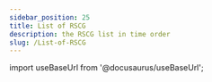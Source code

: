 ```yaml
---
sidebar_position: 25
title: List of RSCG
description: the RSCG list in time order
slug: /List-of-RSCG
---
```

import useBaseUrl from '@docusaurus/useBaseUrl';

<head>
  <script src={useBaseUrl('/js/mailerlite.js')} />;
</head>

## 88 RSCG with examples in descending chronological order

This is the list of 88 ( 11 from Microsoft) RSCG with examples 

[See as json](/exports/RSCG.json) [See as Excel](/exports/RSCG.xlsx)

<div className="ml-embedded" data-form="P8l1V8"></div>

## Complete list


| No        | Name  | Date | Category |
| --------- | ----- | ---- | -------- |  
|88| [Com by Microsoft ](/docs/Com)|2023-11-20 => 20 November 2023 | EnhancementProject |
|87| [RDG by Microsoft ](/docs/RDG)|2023-11-19 => 19 November 2023 | API |
|86| [Microsoft.Extensions.Configuration.Binder by Microsoft ](/docs/Microsoft.Extensions.Configuration.Binder)|2023-11-18 => 18 November 2023 | API |
|85| [Microsoft.Extensions.Options.Generators.OptionsValidatorGenerator by Microsoft ](/docs/Microsoft.Extensions.Options.Generators.OptionsValidatorGenerator)|2023-11-17 => 17 November 2023 | EnhancementClass |
|84| [Biwen.AutoClassGen  ](/docs/Biwen.AutoClassGen)|2023-11-16 => 16 November 2023 | EnhancementClass |
|83| [PrimaryParameter  ](/docs/PrimaryParameter)|2023-11-15 => 15 November 2023 | Constructor |
|82| [jsonConverterSourceGenerator  ](/docs/jsonConverterSourceGenerator)|2023-10-30 => 30 October 2023 | Serializer |
|81| [N.SourceGenerators.UnionTypes  ](/docs/N.SourceGenerators.UnionTypes)|2023-10-29 => 29 October 2023 | FunctionalProgramming |
|80| [AutoConstructor  ](/docs/AutoConstructor)|2023-10-28 => 28 October 2023 | Constructor |
|79| [DudNet  ](/docs/DudNet)|2023-10-27 => 27 October 2023 | EnhancementClass |
|78| [MinimalApiBuilder  ](/docs/MinimalApiBuilder)|2023-10-26 => 26 October 2023 | API |
|77| [DynamicsMapper  ](/docs/DynamicsMapper)|2023-10-16 => 16 October 2023 | Mapper |
|76| [UnitGenerator  ](/docs/UnitGenerator)|2023-10-15 => 15 October 2023 | PrimitiveObsession |
|75| [StaticReflection  ](/docs/StaticReflection)|2023-10-13 => 13 October 2023 | EnhancementClass |
|74| [CredFetoEnum  ](/docs/CredFetoEnum)|2023-10-12 => 12 October 2023 | Enum |
|73| [IDisposableGenerator  ](/docs/IDisposableGenerator)|2023-10-11 => 11 October 2023 | Disposer |
|72| [Meziantou.Polyfill  ](/docs/Meziantou.Polyfill)|2023-10-10 => 10 October 2023 | EnhancementClass |
|71| [DisposableHelpers  ](/docs/DisposableHelpers)|2023-10-09 => 09 October 2023 | Disposer |
|70| [MagicMap  ](/docs/MagicMap)|2023-10-08 => 08 October 2023 | Mapper |
|69| [RSCG_Templating  ](/docs/RSCG_Templating)|2023-10-07 => 07 October 2023 | Templating |
|68| [JsonPolymorphicGenerator  ](/docs/JsonPolymorphicGenerator)|2023-10-06 => 06 October 2023 | Serializer |
|67| [MapTo  ](/docs/MapTo)|2023-10-05 => 05 October 2023 | Mapper |
|66| [BuilderGenerator  ](/docs/BuilderGenerator)|2023-10-04 => 04 October 2023 | EnhancementClass |
|65| [Disposer  ](/docs/Disposer)|2023-10-03 => 03 October 2023 | Disposer |
|64| [ResXGenerator  ](/docs/ResXGenerator)|2023-10-02 => 02 October 2023 | FilesToCode |
|63| [StringLiteral  ](/docs/StringLiteral)|2023-10-01 => 01 October 2023 | Optimizer |
|62| [RSCG_Decorator  ](/docs/RSCG_Decorator)|2023-09-30 => 30 September 2023 | EnhancementClass |
|61| [ProtobufSourceGenerator  ](/docs/ProtobufSourceGenerator)|2023-09-24 => 24 September 2023 | Serializer |
|60| [SafeRouting  ](/docs/SafeRouting)|2023-09-23 => 23 September 2023 | API |
|59| [SourceGenerator.Helper.CopyCode  ](/docs/SourceGenerator.Helper.CopyCode)|2023-09-17 => 17 September 2023 | EnhancementProject |
|58| [ThisAssembly_Resources  ](/docs/ThisAssembly_Resources)|2023-09-16 => 16 September 2023 | FilesToCode |
|57| [RSCG_Utils_Memo  ](/docs/RSCG_Utils_Memo)|2023-08-27 => 27 August 2023 | FunctionalProgramming |
|56| [Roozie.AutoInterface  ](/docs/Roozie.AutoInterface)|2023-08-26 => 26 August 2023 | EnhancementClass |
|55| [M31.FluentAPI  ](/docs/M31.FluentAPI)|2023-08-25 => 25 August 2023 | EnhancementClass |
|54| [AutoDTO  ](/docs/AutoDTO)|2023-08-24 => 24 August 2023 | Mapper |
|53| [RSCG_WebAPIExports  ](/docs/RSCG_WebAPIExports)|2023-08-23 => 23 August 2023 | API |
|52| [Gobie  ](/docs/Gobie)|2023-08-22 => 22 August 2023 | Templating |
|51| [OneOf  ](/docs/OneOf)|2023-08-21 => 21 August 2023 | FunctionalProgramming |
|50| [Ridge  ](/docs/Ridge)|2023-08-20 => 20 August 2023 | Tests |
|49| [Strongly  ](/docs/Strongly)|2023-08-19 => 19 August 2023 | PrimitiveObsession |
|48| [PropertyChangedSourceGenerator  ](/docs/PropertyChangedSourceGenerator)|2023-08-18 => 18 August 2023 | MVVM |
|47| [Injectio  ](/docs/Injectio)|2023-08-17 => 17 August 2023 | DependencyInjection |
|46| [NextGenMapper  ](/docs/NextGenMapper)|2023-08-16 => 16 August 2023 | Mapper |
|45| [BenutomoAutomaticDisposeImplSourceGenerator  ](/docs/BenutomoAutomaticDisposeImplSourceGenerator)|2023-08-15 => 15 August 2023 | Disposer |
|44| [SyncMethodGenerator  ](/docs/SyncMethodGenerator)|2023-08-14 => 14 August 2023 | EnhancementClass |
|43| [spreadcheetah  ](/docs/spreadcheetah)|2023-08-13 => 13 August 2023 | Templating |
|42| [Immutype  ](/docs/Immutype)|2023-08-12 => 12 August 2023 | EnhancementClass |
|41| [GeneratorEquals  ](/docs/GeneratorEquals)|2023-08-11 => 11 August 2023 | EnhancementClass |
|40| [FastGenericNew  ](/docs/FastGenericNew)|2023-08-10 => 10 August 2023 | EnhancementClass |
|39| [Breezy  ](/docs/Breezy)|2023-08-09 => 09 August 2023 | Database |
|38| [EnumClass  ](/docs/EnumClass)|2023-08-08 => 08 August 2023 | Enum |
|37| [AutoRegisterInject  ](/docs/AutoRegisterInject)|2023-08-07 => 07 August 2023 | DependencyInjection |
|36| [ProxyGen  ](/docs/ProxyGen)|2023-08-06 => 06 August 2023 | EnhancementProject |
|35| [DeeDee  ](/docs/DeeDee)|2023-08-05 => 05 August 2023 | EnhancementProject |
|34| [MemoryPack  ](/docs/MemoryPack)|2023-08-04 => 04 August 2023 | EnhancementClass |
|33| [Matryoshki  ](/docs/Matryoshki)|2023-08-03 => 03 August 2023 | EnhancementProject |
|32| [Mediator  ](/docs/Mediator)|2023-08-02 => 02 August 2023 | EnhancementProject |
|31| [MorrisMoxy  ](/docs/MorrisMoxy)|2023-08-01 => 01 August 2023 | Templating |
|30| [Refit  ](/docs/Refit)|2023-07-31 => 31 July 2023 | API |
|29| [Gedaq  ](/docs/Gedaq)|2023-07-29 => 29 July 2023 | Database |
|28| [Lombok.NET  ](/docs/Lombok.NET)|2023-04-16 => 16 April 2023 | EnhancementClass |
|27| [EmbedResourceCSharp  ](/docs/EmbedResourceCSharp)|2023-04-16 => 16 April 2023 | FilesToCode |
|26| [Podimo.ConstEmbed  ](/docs/Podimo.ConstEmbed)|2023-04-16 => 16 April 2023 | FilesToCode |
|25| [mapperly  ](/docs/mapperly)|2023-04-16 => 16 April 2023 | Mapper |
|24| [Rocks  ](/docs/Rocks)|2023-04-16 => 16 April 2023 | Tests |
|23| [Microsoft.NET.Sdk.Razor.SourceGenerators by Microsoft ](/docs/Microsoft.NET.Sdk.Razor.SourceGenerators)|2023-04-16 => 16 April 2023 | Templating |
|22| [RSCG_FunctionsWithDI  ](/docs/RSCG_FunctionsWithDI)|2023-04-16 => 16 April 2023 | EnhancementProject |
|21| [Microsoft.Interop.JavaScript.JSImportGenerator by Microsoft ](/docs/Microsoft.Interop.JavaScript.JSImportGenerator)|2023-04-16 => 16 April 2023 | EnhancementClass |
|20| [NetEscapades.EnumGenerators  ](/docs/NetEscapades.EnumGenerators)|2023-04-16 => 16 April 2023 | Enum |
|19| [ApparatusAOT  ](/docs/ApparatusAOT)|2023-04-16 => 16 April 2023 | EnhancementClass |
|18| [PartiallyApplied  ](/docs/PartiallyApplied)|2023-04-16 => 16 April 2023 | FunctionalProgramming |
|17| [RazorBlade  ](/docs/RazorBlade)|2023-04-16 => 16 April 2023 | Templating |
|16| [Vogen  ](/docs/Vogen)|2023-04-16 => 16 April 2023 | PrimitiveObsession |
|15| [dunet  ](/docs/dunet)|2023-04-16 => 16 April 2023 | FunctionalProgramming |
|14| [AutoCtor  ](/docs/AutoCtor)|2023-04-16 => 16 April 2023 | Constructor |
|13| [QuickConstructor  ](/docs/QuickConstructor)|2023-04-16 => 16 April 2023 | Constructor |
|12| [System.Runtime.InteropServices by Microsoft ](/docs/System.Runtime.InteropServices)|2023-04-16 => 16 April 2023 | EnhancementClass |
|11| [AutoDeconstruct  ](/docs/AutoDeconstruct)|2023-04-16 => 16 April 2023 | Constructor |
|10| [RSCG_AMS  ](/docs/RSCG_AMS)|2023-04-16 => 16 April 2023 | EnhancementProject |
|9| [CommunityToolkit.Mvvm by Microsoft ](/docs/CommunityToolkit.Mvvm)|2023-04-16 => 16 April 2023 | MVVM |
|8| [RSCG_Static  ](/docs/RSCG_Static)|2023-04-16 => 16 April 2023 | EnhancementClass |
|7| [Microsoft.Extensions.Logging by Microsoft ](/docs/Microsoft.Extensions.Logging)|2023-04-16 => 16 April 2023 | EnhancementClass |
|6| [SkinnyControllersCommon  ](/docs/SkinnyControllersCommon)|2023-04-16 => 16 April 2023 | API |
|5| [System.Text.RegularExpressions by Microsoft ](/docs/System.Text.RegularExpressions)|2023-04-16 => 16 April 2023 | EnhancementClass |
|4| [RSCG_Utils  ](/docs/RSCG_Utils)|2023-04-16 => 16 April 2023 | FilesToCode |
|3| [System.Text.Json by Microsoft ](/docs/System.Text.Json)|2023-04-16 => 16 April 2023 | Serializer |
|2| [RSCG_TimeBombComment  ](/docs/RSCG_TimeBombComment)|2023-04-16 => 16 April 2023 | EnhancementProject |
|1| [ThisAssembly  ](/docs/ThisAssembly)|2023-04-16 => 16 April 2023 | EnhancementProject |

## 11 Created by Microsoft 

If you are interested in Microsoft RSCG, please see

| No        | Name  | Date | Category |
| --------- | ----- | ---- | -------- |  
|3| [System.Text.Json by Microsoft ](/docs/System.Text.Json)|2023-04-16 => 16 April 2023 | Serializer |
|5| [System.Text.RegularExpressions by Microsoft ](/docs/System.Text.RegularExpressions)|2023-04-16 => 16 April 2023 | EnhancementClass |
|7| [Microsoft.Extensions.Logging by Microsoft ](/docs/Microsoft.Extensions.Logging)|2023-04-16 => 16 April 2023 | EnhancementClass |
|9| [CommunityToolkit.Mvvm by Microsoft ](/docs/CommunityToolkit.Mvvm)|2023-04-16 => 16 April 2023 | MVVM |
|12| [System.Runtime.InteropServices by Microsoft ](/docs/System.Runtime.InteropServices)|2023-04-16 => 16 April 2023 | EnhancementClass |
|21| [Microsoft.Interop.JavaScript.JSImportGenerator by Microsoft ](/docs/Microsoft.Interop.JavaScript.JSImportGenerator)|2023-04-16 => 16 April 2023 | EnhancementClass |
|23| [Microsoft.NET.Sdk.Razor.SourceGenerators by Microsoft ](/docs/Microsoft.NET.Sdk.Razor.SourceGenerators)|2023-04-16 => 16 April 2023 | Templating |
|85| [Microsoft.Extensions.Options.Generators.OptionsValidatorGenerator by Microsoft ](/docs/Microsoft.Extensions.Options.Generators.OptionsValidatorGenerator)|2023-11-17 => 17 November 2023 | EnhancementClass |
|86| [Microsoft.Extensions.Configuration.Binder by Microsoft ](/docs/Microsoft.Extensions.Configuration.Binder)|2023-11-18 => 18 November 2023 | API |
|87| [RDG by Microsoft ](/docs/RDG)|2023-11-19 => 19 November 2023 | API |
|88| [Com by Microsoft ](/docs/Com)|2023-11-20 => 20 November 2023 | EnhancementProject |

If you want to study ,there are more at https://github.com/search?q=repo%3Adotnet%2Fruntime%20IIncrementalGenerator&type=code 


You can see also the [v1](/docs/v1) 

